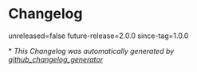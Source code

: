 # Changelog
unreleased=false
future-release=2.0.0
since-tag=1.0.0


\* *This Changelog was automatically generated by [github_changelog_generator](https://github.com/github-changelog-generator/github-changelog-generator)*
